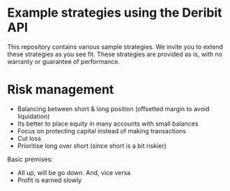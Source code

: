 Example strategies using the Deribit API
===

This repository contains various sample strategies. We invite you to extend these strategies as you see fit. These strategies are provided as is, with no warranty or guarantee of performance.


Risk management
===

- Balancing between short & long position (offsetted margin to avoid liquidation)
- Its better to place equity in many accounts with small balances
- Focus on protecting capital instead of making transactions
- Cut loss
- Prioritise long over short (since short is a bit riskier)

Basic premises:
- All up, will be go down. And, vice versa
- Profit is earned slowly

